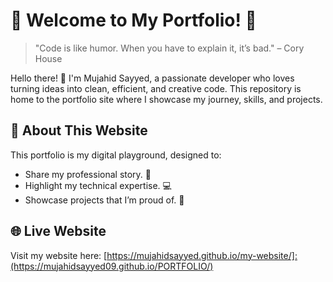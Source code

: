 
# 🌟 Welcome to My Portfolio! 🌟
>"Code is like humor. When you have to explain it, it’s bad." – Cory House

Hello there! 👋 I'm Mujahid Sayyed, a passionate developer who loves turning ideas into clean, efficient, and creative code. This repository is home to the portfolio site where I showcase my journey, skills, and projects.

## 🚀 About This Website
This portfolio is my digital playground, designed to:

- Share my professional story. 📝
- Highlight my technical expertise. 💻
- Showcase projects that I’m proud of. 🚀

## 🌐 Live Website

Visit my website here: [https://mujahidsayyed.github.io/my-website/]:(https://mujahidsayyed09.github.io/PORTFOLIO/)

